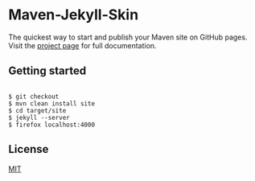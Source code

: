 [project page]: http://salmon-charles.github.com/maven-jekyll-skin/

# Maven-Jekyll-Skin

The quickest way to start and publish your Maven site on GitHub pages.
Visit the [project page] for full documentation. 

## Getting started

~~~

$ git checkout 
$ mvn clean install site
$ cd target/site
$ jekyll --server
$ firefox localhost:4000

~~~

## License

[MIT](http://opensource.org/licenses/MIT)
